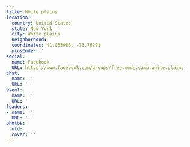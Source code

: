 ```yaml
---
title: White plains
location:
  country: United States
  state: New York
  city: White plains
  neighborhood: 
  coordinates: 41.033986, -73.76291
  plusCode: ''
social:
  name: Facebook
  URL: https://www.facebook.com/groups/free.code.camp.white.plains
chat:
  name: ''
  URL: ''
event:
  name: ''
  URL: ''
leaders:
- name: ''
  URL: ''
photos:
  old: 
  cover: ''
---
```

